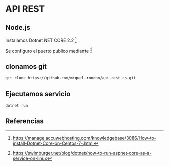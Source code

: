 # API REST

## Node.js

Instalamos Dotnet NET CORE 2.2 [^1]

Se configuro el puerto publico mediante [^2]

## clonamos git

```apache
git clone https://github.com/miguel-rondon/api-rest-cs.git
```

## Ejecutamos servicio

```apache
dotnet run
```

## Referencias

[^1]: https://manage.accuwebhosting.com/knowledgebase/3086/How-to-install-Dotnet-Core-on-Centos-7-.html
[^2]: https://swimburger.net/blog/dotnet/how-to-run-aspnet-core-as-a-service-on-linux